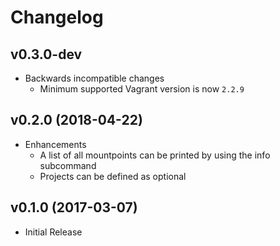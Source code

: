 # Changelog

## v0.3.0-dev

- Backwards incompatible changes
  - Minimum supported Vagrant version is now `2.2.9`

## v0.2.0 (2018-04-22)

- Enhancements
  - A list of all mountpoints can be printed by using the info subcommand
  - Projects can be defined as optional

## v0.1.0 (2017-03-07)

- Initial Release
